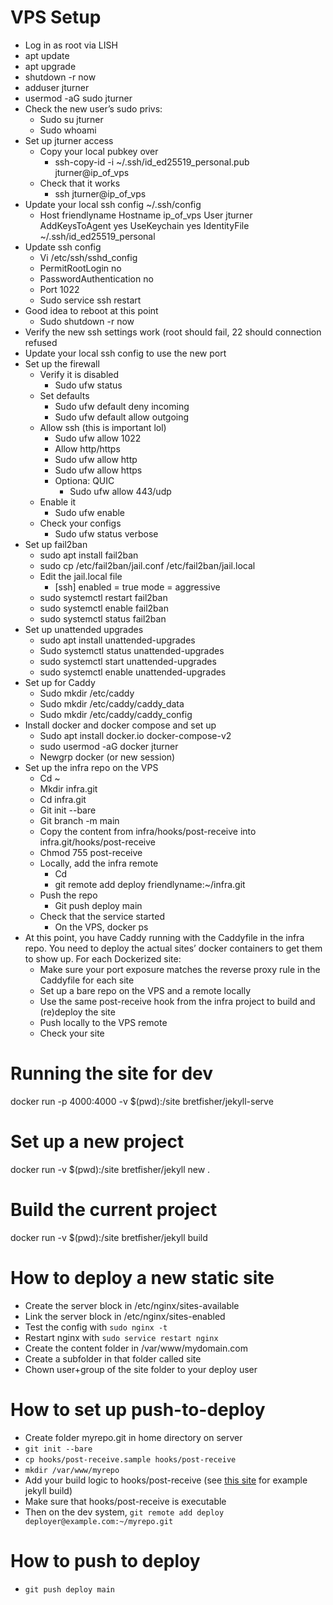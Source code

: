 # VPS Setup

* Log in as root via LISH
* apt update
* apt upgrade
* shutdown -r now
* adduser jturner
* usermod -aG sudo jturner
* Check the new user’s sudo privs:
  * Sudo su jturner
  * Sudo whoami
* Set up jturner access
  * Copy your local pubkey over
    * ssh-copy-id -i ~/.ssh/id_ed25519_personal.pub jturner@ip_of_vps
  * Check that it works
    * ssh jturner@ip_of_vps
* Update your local ssh config ~/.ssh/config
  * Host friendlyname
    Hostname ip_of_vps
    User jturner
    AddKeysToAgent yes
    UseKeychain yes
    IdentityFile ~/.ssh/id_ed25519_personal
* Update ssh config 
  * Vi /etc/ssh/sshd_config
  * PermitRootLogin no
  * PasswordAuthentication no
  * Port 1022
  * Sudo service ssh restart
* Good idea to reboot at this point
  * Sudo shutdown -r now
* Verify the new ssh settings work (root should fail, 22 should connection refused
* Update your local ssh config to use the new port
* Set up the firewall
  * Verify it is disabled
    * Sudo ufw status
  * Set defaults
    * Sudo ufw default deny incoming
    * Sudo ufw default allow outgoing
  * Allow ssh (this is important lol)
    * Sudo ufw allow 1022
    * Allow http/https
    * Sudo ufw allow http
    * Sudo ufw allow https
    * Optiona: QUIC
      * Sudo ufw allow 443/udp
  * Enable it
    * Sudo ufw enable
  * Check your configs
    * Sudo ufw status verbose
* Set up fail2ban
  * sudo apt install fail2ban
  * sudo cp /etc/fail2ban/jail.conf /etc/fail2ban/jail.local
  * Edit the jail.local file
    * [ssh]
      enabled = true
      mode = aggressive
  * sudo systemctl restart fail2ban
  * sudo systemctl enable fail2ban
  * sudo systemctl status fail2ban
* Set up unattended upgrades
  * sudo apt install unattended-upgrades
  * Sudo systemctl status unattended-upgrades
  * sudo systemctl start unattended-upgrades
  * sudo systemctl enable unattended-upgrades
* Set up for Caddy
  * Sudo mkdir /etc/caddy
  * Sudo mkdir /etc/caddy/caddy_data
  * Sudo mkdir /etc/caddy/caddy_config
* Install docker and docker compose and set up
  * Sudo apt install docker.io docker-compose-v2
  * sudo usermod -aG docker jturner
  * Newgrp docker (or new session)
* Set up the infra repo on the VPS
  * Cd ~
  * Mkdir infra.git
  * Cd infra.git
  * Git init --bare
  * Git branch -m main
  * Copy the content from infra/hooks/post-receive into infra.git/hooks/post-receive
  * Chmod 755 post-receive
  * Locally, add the infra remote
    * Cd <wherever you have the infra project checked out>
    * git remote add deploy friendlyname:~/infra.git
  * Push the repo
    * Git push deploy main
  * Check that the service started
    * On the VPS, docker ps
* At this point, you have Caddy running with the Caddyfile in the infra repo. You need to deploy the actual sites’ docker containers to get them to show up. For each Dockerized site:
  * Make sure your port exposure matches the reverse proxy rule in the Caddyfile for each site
  * Set up a bare repo on the VPS and a remote locally
  * Use the same post-receive hook from the infra project to build and (re)deploy the site
  * Push locally to the VPS remote
  * Check your site

# Running the site for dev
  
docker run -p 4000:4000 -v $(pwd):/site bretfisher/jekyll-serve

# Set up a new project 

docker run -v $(pwd):/site bretfisher/jekyll new .

# Build the current project

docker run -v $(pwd):/site bretfisher/jekyll build


# How to deploy a new static site

  * Create the server block in /etc/nginx/sites-available
  * Link the server block in /etc/nginx/sites-enabled
  * Test the config with `sudo nginx -t`
  * Restart nginx with `sudo service restart nginx`
  * Create the content folder in /var/www/mydomain.com
  * Create a subfolder in that folder called site
  * Chown user+group of the site folder to your deploy user


# How to set up push-to-deploy

  * Create folder myrepo.git in home directory on server
  * `git init --bare`
  * `cp hooks/post-receive.sample hooks/post-receive`
  * `mkdir /var/www/myrepo`
  * Add your build logic to hooks/post-receive (see [this
    site](https://jekyllrb.com/docs/deployment/automated/) for example jekyll
    build)
  * Make sure that hooks/post-receive is executable
  * Then on the dev system, `git remote add deploy deployer@example.com:~/myrepo.git`


# How to push to deploy

  * `git push deploy main`

